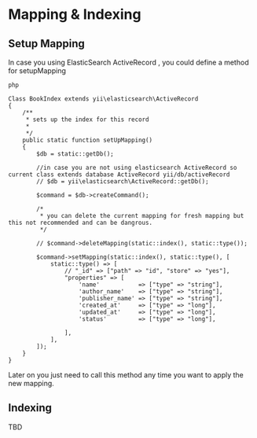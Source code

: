Mapping & Indexing
============

## Setup Mapping

In case you using ElasticSearch ActiveRecord , you could define a method for setupMapping

```
php

Class BookIndex extends yii\elasticsearch\ActiveRecord
{
    /**
     * sets up the index for this record
     *
     */
    public static function setUpMapping()
    {
        $db = static::getDb();

        //in case you are not using elasticsearch ActiveRecord so current class extends database ActiveRecord yii/db/activeRecord
        // $db = yii\elasticsearch\ActiveRecord::getDb();

        $command = $db->createCommand();

        /*
         * you can delete the current mapping for fresh mapping but this not recommended and can be dangrous.
         */

        // $command->deleteMapping(static::index(), static::type());

        $command->setMapping(static::index(), static::type(), [
            static::type() => [
                // "_id" => ["path" => "id", "store" => "yes"],
                "properties" => [
                    'name'           => ["type" => "string"],
                    'author_name'    => ["type" => "string"],
                    'publisher_name' => ["type" => "string"],
                    'created_at'     => ["type" => "long"],
                    'updated_at'     => ["type" => "long"],
                    'status'         => ["type" => "long"],

                ],
            ],
        ]);
    }
}

```
Later on you just need to call this method any time you want to apply the new mapping.

## Indexing
TBD
